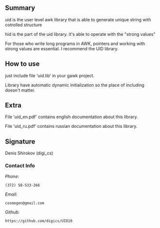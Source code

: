 ﻿
## Summary

uid is the user level awk library that is able to generate unique string with cotrolled structure

hid is the part of the uid library. it's able to operate with the "strong values" 

For those who write long programs in AWK, pointers and working with strong values are essential.
I recommend the UID library.


## How to use

just include file 'uid.lib' in your gawk project.

Library have automatic dynamic initialization so the place of including doesn't matter.




## Extra

File 'uid_en.pdf' contains english documentation about this library.

File 'uid_ru.pdf' contains russian documentation about this library.


## Signature

Denis Shirokov (digi_cs)



### Contact Info

*Phone*:

    (372) 58-533-266

*Email*:

    cosmogen@gmail.com

*Github*:

    https://github.com/digics/UID10
